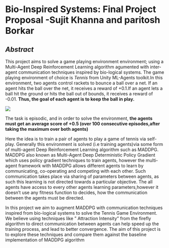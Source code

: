 # Bio-Inspired Systems: Final Project Proposal -Sujit Khanna and paritosh Borkar<br/>
## *Abstract*<br/>
This project aims to solve a game playing environment environment; using a Multi-Agent Deep Reinforcement Learning algorithm agumented with inter-agent communication techniques inspired by bio-logical systems. The game playing environment of choice is *Tennis* from Unity ML-Agents toolkit.In this environment, two agents control rackets to bounce a ball over a net. If an agent hits the ball over the net, it receives a reward of +0.1.If an agent lets a ball hit the ground or hits the ball out of bounds, it receives a reward of -0.01. **Thus, the goal of each agent is to keep the ball in play.**

<img src="https://user-images.githubusercontent.com/10624937/42135623-e770e354-7d12-11e8-998d-29fc74429ca2.gif">

The task is episodic, and in order to solve the environment, **the agents must get an average score of +0.5 (over 100 consecutive episodes,after taking the maximum over both agents)**

Here the idea is to train a pair of agents to play a game of tennis via self-play. Generally this environment is solved (i.e training agents)via some form of multi-agent Deep Reinforcement Learning algorithm such as MADDPG. MADDPG also known as Multi-Agent Deep Deterministic Policy Gradient which uses policy gradient techniques to train agents, however the multi-agent framework with MADDPG allows different agents to learn by communicating, co-operating and competing with each other. Such communication takes place via sharing of parameters between agents, as such this learning is not directed towards a particular objective. The all agents have access to every other agents learning parameters,however it doesn’t use  any fitness function to decides, how the communication between the agents must be directed.

In this project we aim to augment MADDPG with communication techniques inspired from bio-logical systems to solve the Tennis Game Environment. We believe using techniques like ” Attraction Intensity” from the firefly algorithm to direct communication between agents can help speed up the training process, and lead to better convergence. The aim of this project is to explore these techniques and compare them against the baseline implementation of MADDPG algorithm
